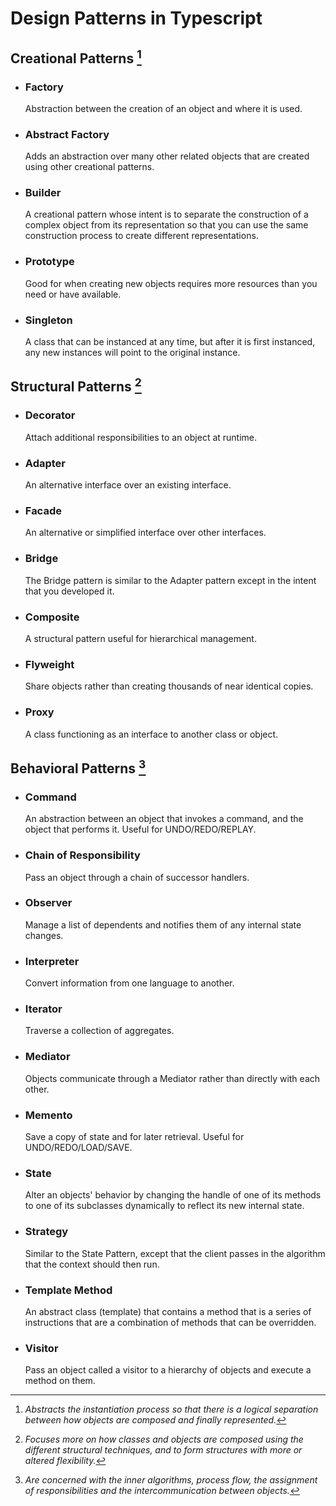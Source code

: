 # Design Patterns in Typescript

## Creational Patterns [^1]

- ### Factory

  Abstraction between the creation of an object and where it is used.

- ### Abstract Factory

  Adds an abstraction over many other related objects that are created using other creational patterns.

- ### Builder

  A creational pattern whose intent is to separate the construction of a complex object from its representation so that you can use the same construction process to create different representations.

- ### Prototype

  Good for when creating new objects requires more resources than you need or have available.

- ### Singleton

  A class that can be instanced at any time, but after it is first instanced, any new instances will point to the original instance.

## Structural Patterns [^2]

- ### Decorator

  Attach additional responsibilities to an object at runtime.

- ### Adapter

  An alternative interface over an existing interface.

- ### Facade

  An alternative or simplified interface over other interfaces.

- ### Bridge

  The Bridge pattern is similar to the Adapter pattern except in the intent that you developed it.

- ### Composite

  A structural pattern useful for hierarchical management.

- ### Flyweight

  Share objects rather than creating thousands of near identical copies.

- ### Proxy

  A class functioning as an interface to another class or object.

## Behavioral Patterns [^3]

- ### Command

  An abstraction between an object that invokes a command, and the object that performs it. Useful for UNDO/REDO/REPLAY.

- ### Chain of Responsibility

  Pass an object through a chain of successor handlers.

- ### Observer

  Manage a list of dependents and notifies them of any internal state changes.

- ### Interpreter

  Convert information from one language to another.

- ### Iterator

  Traverse a collection of aggregates.

- ### Mediator

  Objects communicate through a Mediator rather than directly with each other.

- ### Memento

  Save a copy of state and for later retrieval. Useful for UNDO/REDO/LOAD/SAVE.

- ### State

  Alter an objects' behavior by changing the handle of one of its methods to one of its subclasses dynamically to reflect its new internal state.

- ### Strategy

  Similar to the State Pattern, except that the client passes in the algorithm that the context should then run.

- ### Template Method

  An abstract class (template) that contains a method that is a series of instructions that are a combination of methods that can be overridden.

- ### Visitor

  Pass an object called a visitor to a hierarchy of objects and execute a method on them.

[^1]: *Abstracts the instantiation process so that there is a logical separation between how objects are composed and finally represented.*

[^2]: *Focuses more on how classes and objects are composed using the different structural techniques, and to form structures with more or altered flexibility.*

[^3]: *Are concerned with the inner algorithms, process flow, the assignment of responsibilities and the intercommunication between objects.*
